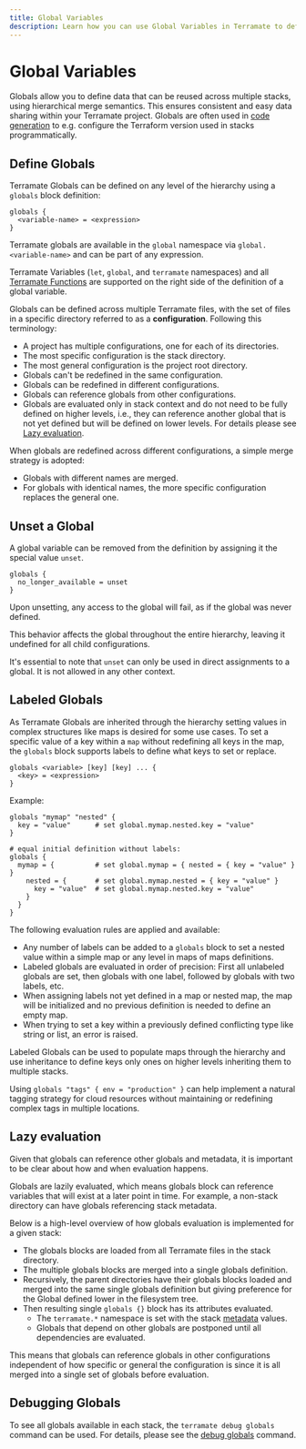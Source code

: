 ```yaml
---
title: Global Variables
description: Learn how you can use Global Variables in Terramate to define data that can be used across multiple stacks.
---
```


# Global Variables

Globals allow you to define data that can be reused across multiple stacks, using hierarchical merge semantics.
This ensures consistent and easy data sharing within your Terramate project. Globals are often used in
[code generation](../../code-generation/index.md) to e.g. configure the Terraform version used in stacks programmatically.

## Define Globals

Terramate Globals can be defined on any level of the hierarchy using a `globals` block definition:

```hcl
globals {
  <variable-name> = <expression>
}
```

Terramate globals are available in the `global` namespace via `global.<variable-name>` and can be part of any expression.

Terramate Variables (`let`, `global`, and `terramate` namespaces) and all [Terramate Functions](../functions/index.md)
are supported on the right side of the definition of a global variable.

Globals can be defined across multiple Terramate files, with the set of files in a specific directory referred to as a
**configuration**. Following this terminology:

- A project has multiple configurations, one for each of its directories.
- The most specific configuration is the stack directory.
- The most general configuration is the project root directory.
- Globals can't be redefined in the same configuration.
- Globals can be redefined in different configurations.
- Globals can reference globals from other configurations.
- Globals are evaluated only in stack context and do not need to be fully defined on higher levels, i.e., they can
  reference another global that is not yet defined but will be defined on lower levels. For details please see
  [Lazy evaluation](#lazy-evaluation).

When globals are redefined across different configurations, a simple merge strategy is adopted:

- Globals with different names are merged.
- For globals with identical names, the more specific configuration replaces the general one.

## Unset a Global

A global variable can be removed from the definition by assigning it the special value `unset`.

```hcl
globals {
  no_longer_available = unset
}
```

Upon unsetting, any access to the global will fail, as if the global was never defined.

This behavior affects the global throughout the entire hierarchy, leaving it undefined for all child configurations.

It's essential to note that `unset` can only be used in direct assignments to a global. It is not allowed in any other context.

## Labeled Globals

As Terramate Globals are inherited through the hierarchy setting values in complex structures like maps is desired for
some use cases. To set a specific value of a key within a `map` without redefining all keys in the map, the `globals` block supports labels to define what keys to set or replace.

```hcl
globals <variable> [key] [key] ... {
  <key> = <expression>
}
```

Example:

```hcl
globals "mymap" "nested" {
  key = "value"      # set global.mymap.nested.key = "value"
}

# equal initial definition without labels:
globals {
  mymap = {          # set global.mymap = { nested = { key = "value" } }
    nested = {       # set global.mymap.nested = { key = "value" }
      key = "value"  # set global.mymap.nested.key = "value"
    }
  }
}
```

The following evaluation rules are applied and available:

- Any number of labels can be added to a `globals` block to set a nested value within a simple map or any level in maps of maps definitions.
- Labeled globals are evaluated in order of precision: First all unlabeled globals are set, then globals with one label, followed by globals with two labels, etc.
- When assigning labels not yet defined in a map or nested map, the map will be initialized and no previous definition is needed to define an empty map.
- When trying to set a key within a previously defined conflicting type like string or list, an error is raised.

Labeled Globals can be used to populate maps through the hierarchy and use inheritance to define keys only ones on higher levels inheriting them to multiple stacks.

Using `globals "tags" { env = "production" }` can help implement a natural tagging strategy for cloud resources without
maintaining or redefining complex tags in multiple locations.

## Lazy evaluation

Given that globals can reference other globals and metadata, it is important to be clear about how and when evaluation happens.

Globals are lazily evaluated, which means globals block can reference variables that will exist at a later point in time.
For example, a non-stack directory can have globals referencing stack metadata.

Below is a high-level overview of how globals evaluation is implemented for a given stack:

- The globals blocks are loaded from all Terramate files in the stack directory.
- The multiple globals blocks are merged into a single globals definition.
- Recursively, the parent directories have their globals blocks loaded and merged into the same single globals definition
  but giving preference for the Global defined lower in the filesystem tree.
- Then resulting single `globals {}` block has its attributes evaluated.
  - The `terramate.*` namespace is set with the stack [metadata](./metadata.md) values.
  - Globals that depend on other globals are postponed until all dependencies are evaluated.

This means that globals can reference globals in other configurations independent of how specific or general the
configuration is since it is all merged into a single set of globals before evaluation.

## Debugging Globals

To see all globals available in each stack, the `terramate debug globals` command can be used. For details, please see the
[debug globals](../../reference/cmdline/debug/show/debug-show-globals.md) command.

